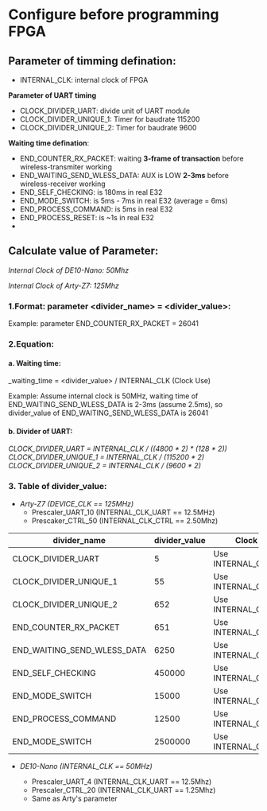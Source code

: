 # Configure before programming FPGA
## Parameter of timming defination:
- INTERNAL_CLK: internal clock of FPGA

**Parameter of UART timing**
- CLOCK_DIVIDER_UART: divide unit of UART module
- CLOCK_DIVIDER_UNIQUE_1: Timer for baudrate 115200
- CLOCK_DIVIDER_UNIQUE_2: Timer for baudrate 9600

**Waiting time defination**:
- END_COUNTER_RX_PACKET: waiting **3-frame of transaction** before wireless-transmiter working
- END_WAITING_SEND_WLESS_DATA: AUX is LOW **2-3ms** before wireless-receiver working
- END_SELF_CHECKING: is 180ms in real E32 
- END_MODE_SWITCH: is 5ms - 7ms in real E32 (average = 6ms)
- END_PROCESS_COMMAND: is 5ms in real E32
- END_PROCESS_RESET: is ~1s in real E32
- 
## Calculate value of Parameter:
_Internal Clock of DE10-Nano: 50Mhz_

_Internal Clock of Arty-Z7: 125Mhz_

### 1.Format: parameter <divider_name> = <divider_value>:
Example: parameter END_COUNTER_RX_PACKET = 26041

### 2.Equation: 
#### a. Waiting time: 
_waiting_time = <divider_value> / INTERNAL_CLK (Clock Use) 

Example: Assume internal clock is 50MHz, waiting time of END_WAITING_SEND_WLESS_DATA is 2-3ms (assume 2.5ms), so divider_value of END_WAITING_SEND_WLESS_DATA is 26041
#### b. Divider of UART: 
_CLOCK_DIVIDER_UART = INTERNAL_CLK / ((4800 * 2) * (128 * 2))_ 
_CLOCK_DIVIDER_UNIQUE_1 = INTERNAL_CLK / (115200 * 2)_ 
_CLOCK_DIVIDER_UNIQUE_2 = INTERNAL_CLK / (9600 * 2)_

### 3. Table of divider_value:
- _Arty-Z7 (DEVICE_CLK == 125MHz)_
  + Prescaler_UART_10          (INTERNAL_CLK_UART == 12.5MHz)
  + Prescaker_CTRL_50          (INTERNAL_CLK_CTRL == 2.50Mhz)
  
| divider_name | divider_value | Clock Use |
|-------|-------|-------|
| CLOCK_DIVIDER_UART | 5 | Use INTERNAL_CLK_UART |
| CLOCK_DIVIDER_UNIQUE_1 | 55 | Use INTERNAL_CLK_UART |
| CLOCK_DIVIDER_UNIQUE_2 | 652 | Use INTERNAL_CLK_UART |
| END_COUNTER_RX_PACKET | 651 | Use INTERNAL_CLK_CTRL |
| END_WAITING_SEND_WLESS_DATA | 6250 | Use INTERNAL_CLK_CTRL |
| END_SELF_CHECKING | 450000 | Use INTERNAL_CLK_CTRL |
| END_MODE_SWITCH | 15000 | Use INTERNAL_CLK_CTRL |
| END_PROCESS_COMMAND | 12500 | Use INTERNAL_CLK_CTRL |
| END_MODE_SWITCH | 2500000 | Use INTERNAL_CLK_CTRL |


- _DE10-Nano (INTERNAL_CLK == 50MHz)_
  + Prescaler_UART_4              (INTERNAL_CLK_UART == 12.5Mhz)
  + Prescaler_CTRL_20             (INTERNAL_CLK_UART == 1.25Mhz) 

  * Same as Arty's parameter 
